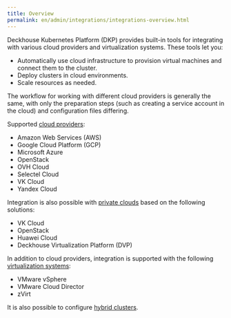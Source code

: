 ```yaml
---
title: Overview
permalink: en/admin/integrations/integrations-overview.html
---
```


Deckhouse Kubernetes Platform (DKP) provides built-in tools
for integrating with various cloud providers and virtualization systems.
These tools let you:

- Automatically use cloud infrastructure to provision virtual machines and connect them to the cluster.
- Deploy clusters in cloud environments.
- Scale resources as needed.

The workflow for working with different cloud providers is generally the same,
with only the preparation steps (such as creating a service account in the cloud) and configuration files differing.

Supported [cloud providers](./public/overview.html):

- Amazon Web Services (AWS)
- Google Cloud Platform (GCP)
- Microsoft Azure
- OpenStack
- OVH Cloud
- Selectel Cloud
- VK Cloud
- Yandex Cloud

Integration is also possible with [private clouds](./private/overview.html) based on the following solutions:

- VK Cloud
- OpenStack
- Huawei Cloud
- Deckhouse Virtualization Platform (DVP)

In addition to cloud providers, integration is supported with the following [virtualization systems](./virtualization/overview.html):

- VMware vSphere
- VMware Cloud Director
- zVirt

It is also possible to configure [hybrid clusters](./hybrid/overview.html).
